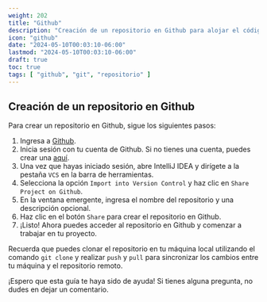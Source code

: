 ```yaml
---
weight: 202
title: "Github"
description: "Creación de un repositorio en Github para alojar el código fuente de nuestro proyecto."
icon: "github"
date: "2024-05-10T00:03:10-06:00"
lastmod: "2024-05-10T00:03:10-06:00"
draft: true
toc: true
tags: [ "github", "git", "repositorio" ]
---
```


## Creación de un repositorio en Github

Para crear un repositorio en Github, sigue los siguientes pasos:

1. Ingresa a [Github](https://github.com/).
2. Inicia sesión con tu cuenta de Github. Si no tienes una cuenta, puedes crear
   una [aquí](https://github.com/signup?ref_cta=Sign+up&ref_loc=header+logged+out&ref_page=%2F&source=header-home).
3. Una vez que hayas iniciado sesión, abre IntelliJ IDEA y dirígete a la pestaña
   `VCS` en la barra de herramientas.
4. Selecciona la opción `Import into Version Control` y haz clic en `Share Project on Github`.
5. En la ventana emergente, ingresa el nombre del repositorio y una descripción
   opcional.
6. Haz clic en el botón `Share` para crear el repositorio en Github.
7. ¡Listo! Ahora puedes acceder al repositorio en Github y comenzar a trabajar en tu proyecto.

Recuerda que puedes clonar el repositorio en tu máquina local utilizando el comando `git clone` y
realizar `push` y `pull` para sincronizar los cambios entre tu máquina y el repositorio remoto.

¡Espero que esta guía te haya sido de ayuda! Si tienes alguna pregunta, no dudes en dejar un comentario.
